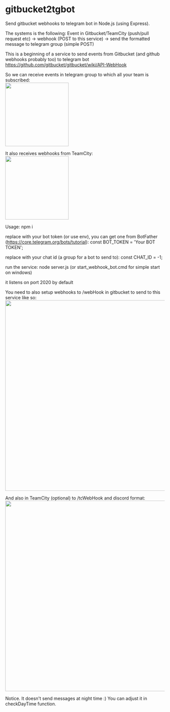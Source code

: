 # gitbucket2tgbot
Send gitbucket webhooks to telegram bot in Node.js (using Express).

The systems is the following:
Event in Gitbucket/TeamCity (push/pull request etc) -> webhook (POST to this service) -> send the formatted message to telegram group (simple POST)

This is a beginning of a service to send events from Gitbucket (and github webhooks probably too) to telegram bot https://github.com/gitbucket/gitbucket/wiki/API-WebHook

So we can receive events in telegram group to which all your team is subscribed:<br/>
<img src="https://github.com/freerider7777/gitbucket2tgbot/assets/6572573/e60b7e19-6ee2-43e6-988c-b90926cf3d30" width="200">

It also receives webhooks from TeamCity:<br/>
<img src="https://github.com/freerider7777/gitbucket2tgbot/assets/6572573/e7f0e409-110c-4434-8347-5afc2c054bb0" width="200">

Usage:
npm i

replace with your bot token (or use env), you can get one from BotFather (https://core.telegram.org/bots/tutorial):
const BOT_TOKEN = 'Your BOT TOKEN';

replace with your chat id (a group for a bot to send to):
const CHAT_ID = -1;

run the service:
node server.js (or start_webhook_bot.cmd for simple start on windows)

it listens on port 2020 by default

You need to also setup webhooks to /webHook in gitbucket to send to this service like so:<br/>
<img src="https://github.com/freerider7777/gitbucket2tgbot/assets/6572573/b05df51a-4d84-4784-88c3-fc693c266e79" width="600">

And also in TeamCity (optional) to /tcWebHook and discord format:<br/>
<img src="https://github.com/freerider7777/gitbucket2tgbot/assets/6572573/329af22a-b542-4bd7-af11-ceb74b7cb423" width="600">

Notice. It doesn't send messages at night time :) You can adjust it in checkDayTime function.
